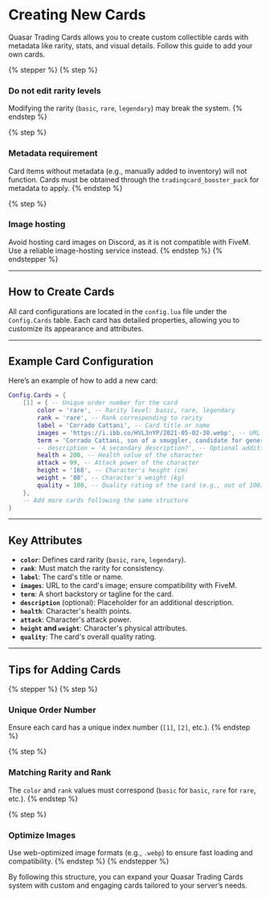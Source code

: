 # Creating New Cards

Quasar Trading Cards allows you to create custom collectible cards with metadata like rarity, stats, and visual details. Follow this guide to add your own cards.

{% stepper %}
{% step %}
### **Do not edit rarity levels**

Modifying the rarity (`basic`, `rare`, `legendary`) may break the system.
{% endstep %}

{% step %}
### **Metadata requirement**

Card items without metadata (e.g., manually added to inventory) will not function. Cards must be obtained through the `tradingcard_booster_pack` for metadata to apply.
{% endstep %}

{% step %}
### **Image hosting**

Avoid hosting card images on Discord, as it is not compatible with FiveM. Use a reliable image-hosting service instead.
{% endstep %}
{% endstepper %}

***

## How to Create Cards

All card configurations are located in the `config.lua` file under the `Config.Cards` table. Each card has detailed properties, allowing you to customize its appearance and attributes.

***

## Example Card Configuration

Here’s an example of how to add a new card:

```lua
Config.Cards = {
    [1] = { -- Unique order number for the card
        color = 'rare', -- Rarity level: basic, rare, legendary
        rank = 'rare', -- Rank corresponding to rarity
        label = 'Corrado Cattani', -- Card title or name
        images = 'https://i.ibb.co/HVL3nYP/2021-05-02-30.webp', -- URL to the card image
        term = 'Corrado Cattani, son of a smuggler, candidate for general after a pandemic. Defender of his city against walkers.', -- Card backstory or tagline
        -- description = 'A secondary description?', -- Optional additional description
        health = 200, -- Health value of the character
        attack = 99, -- Attack power of the character
        height = '168', -- Character's height (cm)
        weight = '80', -- Character's weight (kg)
        quality = 100, -- Quality rating of the card (e.g., out of 100)
    },
    -- Add more cards following the same structure
}
```

***

## Key Attributes

* **`color`**: Defines card rarity (`basic`, `rare`, `legendary`).
* **`rank`**: Must match the rarity for consistency.
* **`label`**: The card's title or name.
* **`images`**: URL to the card's image; ensure compatibility with FiveM.
* **`term`**: A short backstory or tagline for the card.
* **`description`** (optional): Placeholder for an additional description.
* **`health`**: Character's health points.
* **`attack`**: Character's attack power.
* **`height` and `weight`**: Character's physical attributes.
* **`quality`**: The card's overall quality rating.

***

## Tips for Adding Cards

{% stepper %}
{% step %}
### **Unique Order Number**

Ensure each card has a unique index number (`[1]`, `[2]`, etc.).
{% endstep %}

{% step %}
### **Matching Rarity and Rank**

The `color` and `rank` values must correspond (`basic` for `basic`, `rare` for `rare`, etc.).
{% endstep %}

{% step %}
### **Optimize Images**

Use web-optimized image formats (e.g., `.webp`) to ensure fast loading and compatibility.
{% endstep %}
{% endstepper %}

By following this structure, you can expand your Quasar Trading Cards system with custom and engaging cards tailored to your server’s needs.
